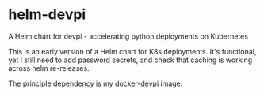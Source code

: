 # helm-devpi
A Helm chart for devpi - accelerating python deployments on Kubernetes

This is an early version of a Helm chart for K8s deployments. 
It's functional, yet I still need to add password secrets, and check that caching is working across helm re-releases.

The principle dependency is my [docker-devpi](https://github.com/topiaruss/docker-devpi) image.
